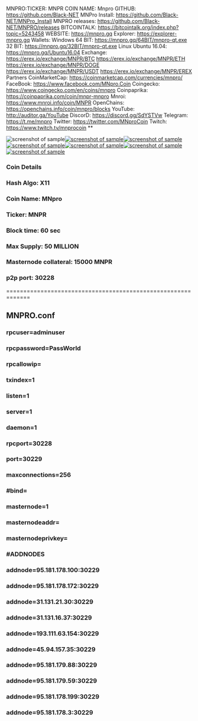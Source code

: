 MNPRO:TICKER: MNPR
COIN NAME: Mnpro
GITHUB: https://github.com/Black-NET
MNPro Install: https://github.com/Black-NET/MNPro_Install
MNPRO releases: https://github.com/Black-NET/MNPRO/releases
BITCOINTALK: https://bitcointalk.org/index.php?topic=5243458
WEBSITE: https://mnpro.gq
Explorer: https://explorer-mnpro.gq
Wallets:
Windows
64 BIT: https://mnpro.gq/64BIT/mnpro-qt.exe
32 BIT: https://mnpro.gq/32BIT/mnpro-qt.exe
Linux
Ubuntu 16.04: https://mnpro.gq/Ubuntu16.04
Exchange: 
https://erex.io/exchange/MNPR/BTC
https://erex.io/exchange/MNPR/ETH
https://erex.io/exchange/MNPR/DOGE
https://erex.io/exchange/MNPR/USDT 
https://erex.io/exchange/MNPR/EREX
Partners
CoinMarketCap: https://coinmarketcap.com/currencies/mnpro/
FaceBook: https://www.facebook.com/MNpro.Coin
Сoingecko: https://www.coingecko.com/en/coins/mnpro 
Coinpaprika: https://coinpaprika.com/coin/mnpr-mnpro
Mnroi: https://www.mnroi.info/coin/MNPR
OpenChains: https://openchains.info/coin/mnpro/blocks 
YouTube: http://auditor.ga/YouTube
DiscorD: https://discord.gg/SdYSTVw
Telegram: https://t.me/mnpro
Twitter: https://twitter.com/MNproCoin 
Twitch: https://www.twitch.tv/mnprocoin 
**

![screenshot of sample](http://mnpro.gq/img/about-img-1.gif)[![screenshot of sample](
https://cdn.discordapp.com/attachments/651853753019924520/655600972889980930/web140.png)](http://mnpro.gq/)[![screenshot of sample](
https://cdn.discordapp.com/attachments/651853753019924520/655601493218557952/POOL.png)](https://erex.io/account/signup/?ref=658)[![screenshot of sample](
https://cdn.discordapp.com/attachments/651853753019924520/655602215481901112/explorer.png)](https://openchains.info/coin/mnpro/blocks)[![screenshot of sample](
https://cdn.discordapp.com/attachments/651853753019924520/655602621368762390/discord.png)](https://discord.gg/SdYSTVw)[![screenshot of sample](
https://cdn.discordapp.com/attachments/651853753019924520/655603620292853760/twitter.png)](https://twitter.com/MnproServices)[![screenshot of sample](
https://cdn.discordapp.com/attachments/651853753019924520/655604362688593934/telegram.png)](https://t.me/mnproio) 


###  Coin Details
###  Hash Algo: X11
###  Coin Name: MNpro
###  Ticker: MNPR
###  Block time: 60 sec
###  Max Supply: 50 MILLION
###  Masternode collateral: 15000 MNPR
###  p2p port: 30228
=============================================================
## MNPRO.conf
###  rpcuser=adminuser
###  rpcpassword=PassWorld
###  rpcallowip=
###  txindex=1
###  listen=1
###  server=1
###  daemon=1
###  rpcport=30228
###  port=30229
###  maxconnections=256
###  #bind=
###  masternode=1
###  masternodeaddr=
###  masternodeprivkey=
###  #ADDNODES
### addnode=95.181.178.100:30229
### addnode=95.181.178.172:30229
### addnode=31.131.21.30:30229
### addnode=31.131.16.37:30229
### addnode=193.111.63.154:30229
### addnode=45.94.157.35:30229
### addnode=95.181.179.88:30229
### addnode=95.181.179.59:30229
### addnode=95.181.178.199:30229
### addnode=95.181.178.3:30229

